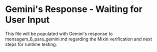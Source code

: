 # Gemini's Response - Waiting for User Input

This file will be populated with Gemini's response to mensagem_6_para_gemini.md regarding the Mixin verification and next steps for runtime testing.
